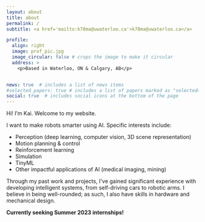 ```yaml
---
layout: about
title: about
permalink: /
subtitle: <a href='mailto:k78ma@uwaterloo.ca'>k78ma@uwaterloo.ca</a>

profile:
  align: right
  image: prof_pic.jpg
  image_circular: false # crops the image to make it circular
  address: >
    <p>Based in Waterloo, ON & Calgary, AB</p>


news: true  # includes a list of news items
#selected_papers: true # includes a list of papers marked as "selected={true}"
social: true  # includes social icons at the bottom of the page
---
```


Hi! I’m Kai. Welcome to my website.

I want to make robots smarter using AI. Specific interests include:
- Perception (deep learning, computer vision, 3D scene representation)
- Motion planning & control
- Reinforcement learning
- Simulation
- TinyML
- Other impactful applications of AI (medical imaging, mining)

Through my past work and projects, I've gained significant experience with developing intelligent systems, from self-driving cars to robotic arms. I believe in being well-rounded; as such, I also have skills in hardware and mechanical design.

**Currently seeking Summer 2023 internships!**
